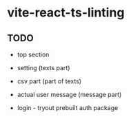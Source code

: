# vite-react-ts-linting

## TODO

- top section
- setting (texts part)
- csv part (part of texts)
- actual user message (message part)

- login - tryout prebuilt auth package

